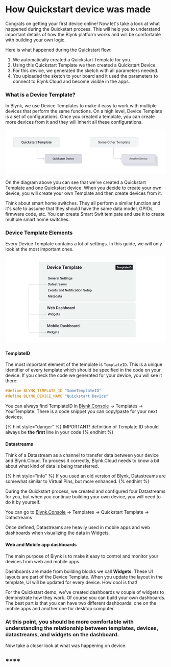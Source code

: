 # How Quickstart device was made

Congrats on getting your first device online! Now let's take a look at what happened during the Quickstart process. This will help you to understand important details of how the Blynk platform works and will be comfortable with building your own logic. 

Here is what happened during the Quickstart flow:  

1. We automatically created a Quickstart Template for you.
2. Using this Quickstart Template we then created a Quickstart Device.
3. For this device, we generated the sketch with all parameters needed.
4. You uploaded the sketch to your board and it used the parameters to connect to Blynk.Cloud and become visible in the apps. 

### 

### What is a Device Template? 

In Blynk, we use Device Templates to make it easy to work with multiple devices that perform the same functions. On a high level, Device Template is a set of configurations. Once you created a template, you can create more devices from it and they will inherit all these configurations. 

![](../../.gitbook/assets/blynk-quickstart-template-device-relationship.jpg)

On the diagram above you can see that we've created a Quickstart Template and one Quickstart device. When you decide to create your own device, you will create your own Template and then create devices from it. 

Think about smart home switches. They all perform a similar function and it's safe to assume that they should have the same data model, GPIOs, firmware code, etc. You can create Smart Swit temlpate and use it to create multiple smart home switches.

### 

### Device Template Elements 

Every Device Template contains a lot of settings. In this guide, we will only look at the most important ones.

![](../../.gitbook/assets/blynk-quickstart-template-structure.jpg)

#### TemplateID

The most important element of the template is `TemplateID`. This is a unique identifier of every template which should be specified in the code on your device. If you check the code we generated for your device, you will see it there: 

```cpp
#define BLYNK_TEMPLATE_ID "SomeTemplateID"
#define BLYNK_DEVICE_NAME "Quickstart Device"
```

You can always find TemplateID in [Blynk.Console](https://blynk.cloud) → Templates → YourTemplate. There is a code snippet you can copy/paste for your next devices.

{% hint style="danger" %}
IMPORTANT! definition of Template ID should always be **the** **first** line in your code
{% endhint %}

#### 

#### Datastreams

Think of a Datastream as a channel to transfer data between your device and Blynk.Cloud. To process it correctly,  Blynk.Cloud needs to know a bit about what kind of data is being transferred. 

{% hint style="info" %}
If you used an old version of Blynk, Datastreams are somewhat similar to Virtual Pins, but more enhanced.
{% endhint %}

During the Quickstart process, we created and configured four Datastreams for you, but when you continue building your own device, you will need to do it by yourself.  

You can go to  [Blynk.Console](https://blynk.cloud) → Templates → Quickstart Template → Datastreams

Once defined, Datastreams are heavily used in mobile apps and web dashboards when visualizing the data in Widgets. 

#### 

#### Web and Mobile app dashboards

The main purpose of Blynk is to make it easy to control and monitor your devices from web and mobile apps. 

Dashboards are made from building blocks we call **Widgets**. These UI layouts are part of the Device Template. When you update the layout in the template, UI will be updated for every device. How cool is that!

For the Quickstart demo, we've created dashboards w couple of widgets to demonstrate how they work. Of course you can build your own dashboards. The best part is that you can have two different dashboards: one on the mobile apps and another one for desktop computer. 



### **At this point, you should be more comfortable with understanding the relationship between templates, devices, datastreams, and widgets on the dashboard.** 

Now take a closer look at what was happening on device.



## \*\*\*\*

